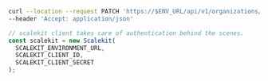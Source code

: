
<CodeWithHeader method="patch" endpoint="/api/v1/organizations/{organization_id}/connections/{id}:enable">
<Tabs groupId="tech-stack" querystring>
<TabItem value="curl" label="cURL">

```bash showLineNumbers
curl --location --request PATCH 'https://$ENV_URL/api/v1/organizations/{organization_id}/connections/{id}:enable' \
--header 'Accept: application/json'
```

</TabItem>
<TabItem value="nodejs" label="Node.js">

```js showLineNumbers
// scalekit client takes care of authentication behind the scenes.
const scalekit = new Scalekit(
  SCALEKIT_ENVIRONMENT_URL,
  SCALEKIT_CLIENT_ID,
  SCALEKIT_CLIENT_SECRET
);

```

</TabItem>
<!-- <TabItem value="golang" label="Go">

```go
go get https://www.github.com/scalekit-inc/go-sdk
```

</TabItem> -->
</Tabs>
</CodeWithHeader>
<CodeWithHeader title="Response">

```js
{
  "next_page_token": "…",
  "organizations": [
    {
      "create_time": "2024-01-05T14:48:00.000Z",
      "display_name": "Acme Corp",
      "external_id": "my_unique_id",
      "id": "org_2123312131125533",
      "metadata": {
        "someKey": "…"
      },
      "region_code": "US",
      "update_time": "…"
    }
  ],
  "total_size": 1
}
```

</CodeWithHeader>
